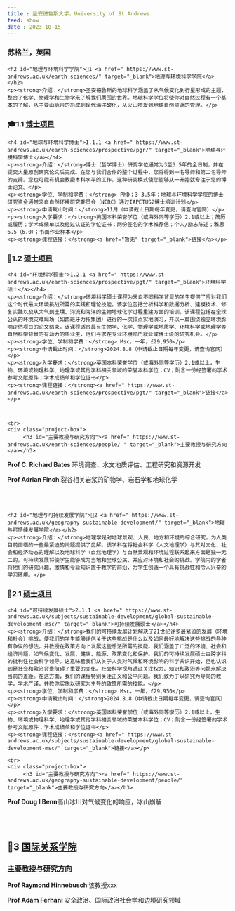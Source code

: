 ```yaml
---
title : 圣安德鲁斯大学，University of St Andrews
feed: show
date : 2023-10-15
---
```


<html lang="zh">
<head>
    <meta charset="UTF-8">
    <title>圣安德鲁斯大学，University of St Andrews </title>
    <link rel="stylesheet" href="/assets/css/CSS.css">
</head>
<body>
    <h3>苏格兰，英国</h3>

    <h2 id="地理与环境科学学院">🏫1 <a href=" https://www.st-andrews.ac.uk/earth-sciences/" target="_blank">地理与环境科学学院</a></h2>
    <p><strong>介绍：</strong>圣安德鲁斯的地球科学涵盖了从气候变化到行星形成的主题，整合了化学、物理学和生物学来了解我们周围的世界。地球科学学位将使你对自然过程有一个基本的了解，从主要山脉带的形成到现代海洋酸化，从火山喷发到地球自然资源的管理。</p>

<h3 id="博士项目">🎓1.1 <a href=" https://www.st-andrews.ac.uk/earth-sciences/prospective/pgr/" target="_blank">博士项目</a></h3>

    <h4 id="地球与环境科学博士">1.1.1 <a href=" https://www.st-andrews.ac.uk/earth-sciences/prospective/pgr/" target="_blank">地球与环境科学博士</a></h4>
    <p><strong>介绍：</strong>博士（哲学博士）研究学位通常为3至3.5年的全日制，并在提交大量原创研究论文后完成。在您与我们合作的整个过程中，您将得到一名导师和第二名导师的支持。您也可能有机会教授本科水平的工作。这种研究模式使您能够从一开始就专注于您的博士论文。</p>
    <p><strong>学位、学制和学费：</strong> PhD；3-3.5年；地球与环境科学学院的博士研究资金通常来自自然环境研究委员会（NERC）通过IAPETUS2博士培训计划</p>
    <p><strong>申请截止时间：</strong>11月（申请截止日期每年变更，请查询官网）</p>
    <p><strong>入学要求：</strong>英国本科荣誉学位（或海外同等学历）2.1或以上；简历或履历；学术成绩单以及经过认证的学位证书；两份签名的学术推荐信；个人/励志陈述；雅思6.5（6.0）；书面作业样本</p>
    <p><strong>课程链接：</strong><a href="暂无" target="_blank">链接</a></p>

<h3 id="硕士项目">📖1.2 <a href=" https://www.st-andrews.ac.uk/earth-sciences/prospective/pgt/" target="_blank">硕士项目</a></h3>

    <h4 id="环境科学硕士">1.2.1 <a href=" https://www.st-andrews.ac.uk/earth-sciences/prospective/pgt/" target="_blank">环境科学硕士</a></h4>
    <p><strong>介绍：</strong>环境科学硕士课程为来自不同科学背景的学生提供了应对我们这个时代最大环境挑战所需的实践和理论技能。该学位包括分析科学和数据分析、建模技术、修复实践以及从大气到土壤、河流和海洋的生物地球化学过程重建方面的培训。该课程包括在全球公认的环境灾难现场（如西班牙力拓集团）进行的一次顶点实地演习，并以一篇围绕独立环境影响评估项目的论文结束。该课程适合具有生物学、化学、物理学或地质学、环境科学或地理学等自然科学背景的有动力的毕业生，他们寻求在专业环境部门就业或博士级的研究机会。</p>
    <p><strong>学位、学制和学费：</strong> Msc，一年，£29,950</p>
    <p><strong>申请截止时间：</strong>2024.8.8（申请截止日期每年变更，请查询官网）</p>
    <p><strong>入学要求：</strong>英国本科荣誉学位（或海外同等学历）2.1或以上，生物、环境或物理科学、地理学或其他学科相关领域的荣誉本科学位；CV；附言一份经签署的学术参考文献原件；学术成绩单和学位证书</p>
    <p><strong>课程链接：</strong><a href=" https://www.st-andrews.ac.uk/earth-sciences/prospective/pgt/" target="_blank">链接</a></p>


   
    <br>
    <div class="project-box">
         <h3 id="主要教授与研究方向"><a href=" https://www.st-andrews.ac.uk/earth-sciences/people/ " target="_blank">主要教授与研究方向</a></h3>
<p><strong> Prof C. Richard Bates </strong>环境调查、水文地质评估、工程研究和资源开发</p>
        <p><strong> Prof Adrian Finch </strong>裂谷相关岩浆的矿物学、岩石学和地球化学</p>
    </div>
    <br>
    <br>

    <h2 id="地理与可持续发展学院">🏫2 <a href=" https://www.st-andrews.ac.uk/geography-sustainable-development/" target="_blank">地理与可持续发展学院</a></h2>
    <p><strong>介绍：</strong>地理学是对地球景观、人民、地方和环境的综合研究，为人类目前面临的一些最紧迫的问题提供了见解。该学科在将社会科学（人文地理学）与其对文化、社会和经济动态的理解以及地球科学（自然地理学）与自然景观和环境过程联系起来方面是独一无二的。可持续发展将使学生能够成为当地和全球公民，并应对环境和社会的挑战。学院内的学者将他们的研究兴趣、激情和专业知识置于教学的前沿，为学生创造一个具有挑战性和令人兴奋的学习环境。</p>

<h3 id="硕士项目">📖2.1 <a href=" https://www.st-andrews.ac.uk/geography-sustainable-development/prospective/pgt/" target="_blank">硕士项目</a></h3>

    <h4 id="可持续发展硕士">2.1.1 <a href=" https://www.st-andrews.ac.uk/subjects/sustainable-development/global-sustainable-development-msc/" target="_blank">可持续发展硕士</a></h4>
    <p><strong>介绍：</strong>我们的可持续发展计划解决了21世纪许多最紧迫的发展（环境和社会）挑战，使我们的学生能够评估关于这些挑战是什么以及如何最好地解决这些挑战的各种有争议的想法，并教授在政策方向上发展这些想法所需的技能。我们涵盖了广泛的环境、社会和经济问题，如气候变化、发展、健康、能源、政策变化和保护。我们的可持续发展硕士由跨学科的批判性社会科学领导。这意味着我们从关于人类对气候和环境影响的科学共识开始，但也认识到是社会和政治背景阻碍了重要的变化。社会科学视角通过关注权力、知识和政治等问题来解决当前的差距。在这方面，我们的课程特别关注正义和公平问题。我们致力于以研究为导向的教学，学术严谨，并教你实施以研究为主导的政策所需的技能。</p>
    <p><strong>学位、学制和学费：</strong> Msc，一年，£29,950</p>
    <p><strong>申请截止时间：</strong>2024.8.8（申请截止日期每年变更，请查询官网）</p>
    <p><strong>入学要求：</strong>英国本科荣誉学位（或海外同等学历）2.1或以上，生物、环境或物理科学、地理学或其他学科相关领域的荣誉本科学位；CV；附言一份经签署的学术参考文献原件；学术成绩单和学位证书</p>
    <p><strong>课程链接：</strong><a href=" https://www.st-andrews.ac.uk/subjects/sustainable-development/global-sustainable-development-msc/" target="_blank">链接</a></p>

    <br>
    <div class="project-box">
         <h3 id="主要教授与研究方向"><a href=" https://www.st-andrews.ac.uk/geography-sustainable-development/people/" target="_blank">主要教授与研究方向</a></h3>
<p><strong> Prof Doug I Benn</strong>高山冰川对气候变化的响应，冰山崩解</p>
    </div>
    <br>
    <br>


<h2 id="国际关系学院">🏫3 <a href=" https://www.st-andrews.ac.uk/international-relations/" target="_blank">国际关系学院</a></h2>

<div class="project-box">
         <h3 id="主要教授与研究方向"><a href="faculty链接" target="_blank">主要教授与研究方向</a></h3>
<p><strong> Prof Raymond Hinnebusch </strong>该教授xxx</p>
        <p><strong> Prof Adam Ferhani </strong>安全政治、国际政治社会学和边境研究领域</p>
</div>
<br>
<br>


</body>
</html>

